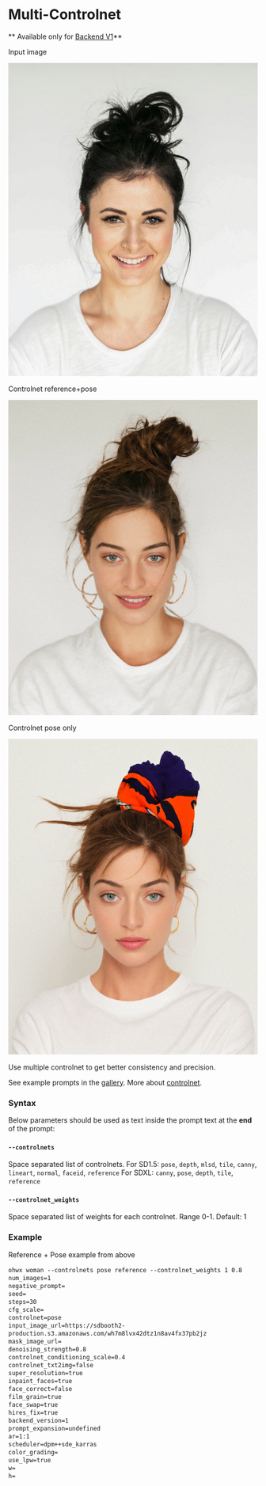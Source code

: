 # Multi-Controlnet 
** Available only for [Backend V1](/docs/features/backend-v1)**

<div style={{ display: "grid", 'grid-template-columns': '1fr 1fr 1fr', gap: '1.5rem' }}>
<div>
<figcaption>Input image</figcaption>

![Input image](./img/multi-controlnet/multicontrolnet-input-image.jpeg)
</div>

<div>
<figcaption>Controlnet reference+pose</figcaption>

![Controlnet reference+pose](./img/multi-controlnet/multicontrolnet-reference-pose.jpeg)
</div>

<div>
<figcaption>Controlnet pose only</figcaption>

![Controlnet pose only](./img/multi-controlnet/multicontrolnet-pose-only.jpeg)
</div>

</div>



Use multiple controlnet to get better consistency and precision.

See example prompts in the [gallery](https://www.astria.ai/gallery?text=controlnets). More about [controlnet](/docs/use-cases/controlnet).


### Syntax

Below parameters should be used as text inside the prompt text at the **end** of the prompt:

#### `--controlnets`
Space separated list of controlnets.
For SD1.5: `pose`, `depth`, `mlsd`, `tile`, `canny`, `lineart`, `normal`, `faceid`, `reference`
For SDXL: `canny`, `pose`, `depth`, `tile`, `reference`

#### `--controlnet_weights`
Space separated list of weights for each controlnet. Range 0-1. Default: 1

### Example 
Reference + Pose example from above

```text
ohwx woman --controlnets pose reference --controlnet_weights 1 0.8
num_images=1
negative_prompt=
seed=
steps=30
cfg_scale=
controlnet=pose
input_image_url=https://sdbooth2-production.s3.amazonaws.com/wh7m8lvx42dtz1n8av4fx37pb2jz
mask_image_url=
denoising_strength=0.8
controlnet_conditioning_scale=0.4
controlnet_txt2img=false
super_resolution=true
inpaint_faces=true
face_correct=false
film_grain=true
face_swap=true
hires_fix=true
backend_version=1
prompt_expansion=undefined
ar=1:1
scheduler=dpm++sde_karras
color_grading=
use_lpw=true
w=
h=
```
